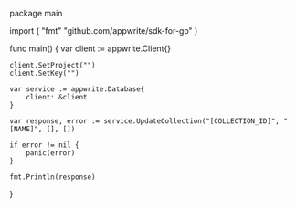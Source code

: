 package main

import (
    "fmt"
    "github.com/appwrite/sdk-for-go"
)

func main() {
    var client := appwrite.Client{}

    client.SetProject("")
    client.SetKey("")

    var service := appwrite.Database{
        client: &client
    }

    var response, error := service.UpdateCollection("[COLLECTION_ID]", "[NAME]", [], [])

    if error != nil {
        panic(error)
    }

    fmt.Println(response)
}
